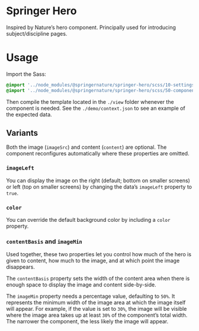 # Springer Hero

Inspired by Nature’s hero component. Principally used for introducing subject/discipline pages.

# Usage

Import the Sass:

```scss
@import '../node_modules/@springernature/springer-hero/scss/10-settings/springer-hero';
@import '../node_modules/@springernature/springer-hero/scss/50-components/springer-hero';
```

Then compile the template located in the `./view` folder whenever the component is needed. See the `./demo/context.json` to see an example of the expected data.

## Variants

Both the image (`imageSrc`) and content (`content`) are optional. The component reconfigures automatically where these properties are omitted.

### `imageLeft`

You can display the image on the right (default; bottom on smaller screens) or left (top on smaller screens) by changing the data’s `imageLeft` property to `true`.

### `color`

You can override the default background color by including a `color` property.

### `contentBasis` and `imageMin`

Used together, these two properties let you control how much of the hero is given to content, how much to the image, and at which point the image disappears. 

The `contentBasis` property sets the width of the content area when there is enough space to display the image and content side-by-side.

The `imageMin` property needs a percentage value, defaulting to `50%`. It represents the minimum width of the image area at which the image itself will appear. For example, if the value is set to `30%`, the image will be visible where the image area takes up at least `30%` of the component’s total width. The narrower the component, the less likely the image will appear.
